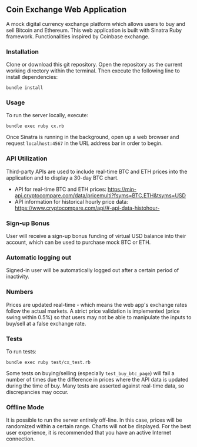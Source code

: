 ## Coin Exchange Web Application
A mock digital currency exchange platform which allows users to buy and sell Bitcoin and Ethereum. This web application is built with Sinatra Ruby framework. Functionalities inspired by Coinbase exchange.

### Installation
Clone or download this git repository. Open the repository as the current working directory within the terminal. Then execute the following line to install dependencies:

```
bundle install
```

### Usage
To run the server locally, execute:

```
bundle exec ruby cx.rb
```

Once Sinatra is running in the background, open up a web browser and request `localhost:4567` in the URL address bar in order to begin.

### API Utilization
Third-party APIs are used to include real-time BTC and ETH prices into the application and to display a 30-day BTC chart.
- API for real-time BTC and ETH prices: https://min-api.cryptocompare.com/data/pricemulti?fsyms=BTC,ETH&tsyms=USD
- API information for historical hourly price data: https://www.cryptocompare.com/api/#-api-data-histohour- 

### Sign-up Bonus
User will receive a sign-up bonus funding of virtual USD balance into their account, which can be used to purchase mock BTC or ETH.

### Automatic logging out
Signed-in user will be automatically logged out after a certain period of inactivity.

### Numbers
Prices are updated real-time - which means the web app's exchange rates follow the actual markets. A strict price validation is implemented (price swing within 0.5%) so that users may not be able to manipulate the inputs to buy/sell at a false exchange rate.

### Tests
To run tests:
```
bundle exec ruby test/cx_test.rb
```

Some tests on buying/selling (especially `test_buy_btc_page`) will fail a number of times due the difference in prices where the API data is updated during the time of buy. Many tests are asserted against real-time data, so discrepancies may occur.

### Offline Mode
It is possible to run the server entirely off-line. In this case, prices will be randomized within a certain range. Charts will not be displayed. For the best user experience, it is recommended that you have an active Internet connection.

